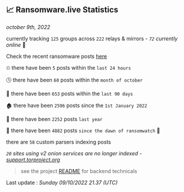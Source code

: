 
## 📈 Ransomware.live Statistics
_october 9th, 2022_

currently tracking `125` groups across `222` relays & mirrors - _`72` currently online_ 📡

Check the recent ransomware posts [here](https://www.ransomware.live/#/recentposts)


⏲ there have been `5` posts within the `last 24 hours`

🕓 there have been `60` posts within the `month of october`

📅 there have been `653` posts within the `last 90 days`

🏚 there have been `2596` posts since the `1st January 2022`

🚀 there have been `2252` posts `last year`

🦕 there have been `4882` posts `since the dawn of ransomwatch` 🐣

there are `58` custom parsers indexing posts

_`20` sites using v2 onion services are no longer indexed - [support.torproject.org](https://support.torproject.org/onionservices/v2-deprecation/)_

> see the project [README](https://github.com/jmousqueton/ransomwatch#readme) for backend technicals



Last update : _Sunday 09/10/2022 21.37 (UTC)_

